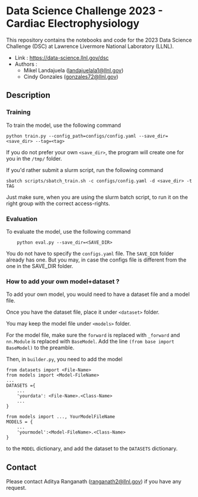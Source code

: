 # Data Science Challenge 2023 - Cardiac Electrophysiology

This repository contains the notebooks and code for the 2023 Data Science Challenge (DSC) at Lawrence Livermore National Laboratory (LLNL).

- Link : https://data-science.llnl.gov/dsc
- Authors : 
    - Mikel Landajuela (landajuelala1@llnl.gov)
    - Cindy Gonzales (gonzales72@llnl.gov)


## Description

### Training
To train the model, use the following command 
```
python train.py --config_path=configs/config.yaml --save_dir=<save_dir> --tag=<tag>
```

If you do not prefer your own ```<save_dir>```, the program will create one for you in the ```/tmp/``` folder.

If you'd rather submit a slurm script, run the following command
```
sbatch scripts/sbatch_train.sh -c configs/config.yaml -d <save_dir> -t TAG
```

Just make sure, when you are using the slurm batch script, to run it on the right group with the correct access-rights.




### Evaluation
To evaluate the model, use the following command

```
    python eval.py --save_dir=<SAVE_DIR>
```


You do not have to specify the ```configs.yaml``` file. The ```SAVE_DIR``` folder already has one. But you may, in case the configs file is different from the one in the SAVE_DIR folder.

### How to add your own model+dataset ?
To add your own model, you would need to have a dataset file and a model file.

Once you have the dataset file, place it under ```<dataset>``` folder.


You may keep the model file under ```<models>``` folder. 

For the model file, make sure the ```forward``` is replaced with ```_forward``` and ```nn.Module``` is replaced with ```BaseModel```. Add the line ```(from base import BaseModel)``` to the preamble.

Then, in ```builder.py```, you need to add the model 
```
from datasets import <File-Name>
from models import <Model-FileName>
...
DATASETS ={
    ...
    'yourdata': <File-Name>.<Class-Name>
    ...
}

from models import ..., YourModelFileName
MODELS = {
    ...
    'yourmodel':<Model-FileName>.<Class-Name>
}    
```
to the ```MODEL``` dictionary, and add the dataset to the ```DATASETS``` dictionary.


## Contact
Please contact Aditya Ranganath ([ranganath2@llnl.gov](mailto:ranganath2@llnl.gov)) if you have any request.
